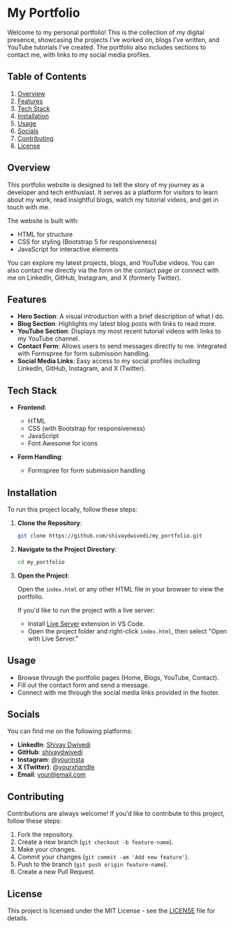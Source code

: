 
# My Portfolio

Welcome to my personal portfolio! This is the collection of my digital presence, showcasing the projects I’ve worked on, blogs I’ve written, and YouTube tutorials I’ve created. The portfolio also includes sections to contact me, with links to my social media profiles.

## Table of Contents

1. [Overview](#overview)
2. [Features](#features)
3. [Tech Stack](#tech-stack)
4. [Installation](#installation)
5. [Usage](#usage)
6. [Socials](#socials)
7. [Contributing](#contributing)
8. [License](#license)

## Overview

This portfolio website is designed to tell the story of my journey as a developer and tech enthusiast. It serves as a platform for visitors to learn about my work, read insightful blogs, watch my tutorial videos, and get in touch with me.

The website is built with:

* HTML for structure
* CSS for styling (Bootstrap 5 for responsiveness)
* JavaScript for interactive elements

You can explore my latest projects, blogs, and YouTube videos. You can also contact me directly via the form on the contact page or connect with me on LinkedIn, GitHub, Instagram, and X (formerly Twitter).

## Features

* **Hero Section**: A visual introduction with a brief description of what I do.
* **Blog Section**: Highlights my latest blog posts with links to read more.
* **YouTube Section**: Displays my most recent tutorial videos with links to my YouTube channel.
* **Contact Form**: Allows users to send messages directly to me. Integrated with Formspree for form submission handling.
* **Social Media Links**: Easy access to my social profiles including LinkedIn, GitHub, Instagram, and X (Twitter).

## Tech Stack

* **Frontend**:

  * HTML
  * CSS (with Bootstrap for responsiveness)
  * JavaScript
  * Font Awesome for icons
* **Form Handling**:

  * Formspree for form submission handling

## Installation

To run this project locally, follow these steps:

1. **Clone the Repository**:

   ```bash
   git clone https://github.com/shivaydwivedi/my_portfolio.git
   ```

2. **Navigate to the Project Directory**:

   ```bash
   cd my_portfolio
   ```

3. **Open the Project**:

   Open the `index.html` or any other HTML file in your browser to view the portfolio.

   If you'd like to run the project with a live server:

   * Install [Live Server](https://marketplace.visualstudio.com/items?itemName=ritwickdey.LiveServer) extension in VS Code.
   * Open the project folder and right-click `index.html`, then select "Open with Live Server."

## Usage

* Browse through the portfolio pages (Home, Blogs, YouTube, Contact).
* Fill out the contact form and send a message.
* Connect with me through the social media links provided in the footer.

## Socials

You can find me on the following platforms:

* **LinkedIn**: [Shivay Dwivedi](https://www.linkedin.com/in/yourprofile)
* **GitHub**: [shivaydwivedi](https://github.com/yourgithub)
* **Instagram**: [@yourinsta](https://www.instagram.com/yourinsta)
* **X (Twitter)**: [@yourxhandle](https://twitter.com/yourxhandle)
* **Email**: [your@email.com](mailto:your@email.com)

## Contributing

Contributions are always welcome! If you'd like to contribute to this project, follow these steps:

1. Fork the repository.
2. Create a new branch (`git checkout -b feature-name`).
3. Make your changes.
4. Commit your changes (`git commit -am 'Add new feature'`).
5. Push to the branch (`git push origin feature-name`).
6. Create a new Pull Request.

## License

This project is licensed under the MIT License - see the [LICENSE](LICENSE) file for details.


